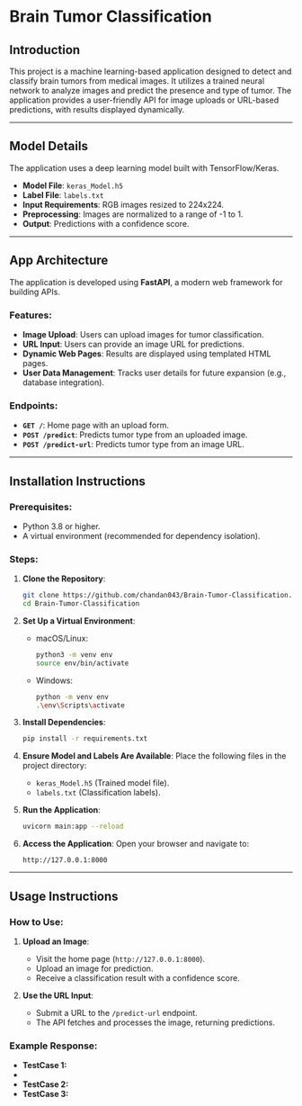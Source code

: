 # Brain Tumor Classification

## Introduction
This project is a machine learning-based application designed to detect and classify brain tumors from medical images. It utilizes a trained neural network to analyze images and predict the presence and type of tumor. The application provides a user-friendly API for image uploads or URL-based predictions, with results displayed dynamically.

---

## Model Details
The application uses a deep learning model built with TensorFlow/Keras.

- **Model File**: `keras_Model.h5`
- **Label File**: `labels.txt`
- **Input Requirements**: RGB images resized to 224x224.
- **Preprocessing**: Images are normalized to a range of -1 to 1.
- **Output**: Predictions with a confidence score.

---

## App Architecture
The application is developed using **FastAPI**, a modern web framework for building APIs.

### Features:
- **Image Upload**: Users can upload images for tumor classification.
- **URL Input**: Users can provide an image URL for predictions.
- **Dynamic Web Pages**: Results are displayed using templated HTML pages.
- **User Data Management**: Tracks user details for future expansion (e.g., database integration).

### Endpoints:
- **`GET /`**: Home page with an upload form.
- **`POST /predict`**: Predicts tumor type from an uploaded image.
- **`POST /predict-url`**: Predicts tumor type from an image URL.

---

## Installation Instructions

### Prerequisites:
- Python 3.8 or higher.
- A virtual environment (recommended for dependency isolation).

### Steps:

1. **Clone the Repository**:
    ```bash
    git clone https://github.com/chandan043/Brain-Tumor-Classification.git
    cd Brain-Tumor-Classification
    ```

2. **Set Up a Virtual Environment**:
    - macOS/Linux:
      ```bash
      python3 -m venv env
      source env/bin/activate
      ```
    - Windows:
      ```bash
      python -m venv env
      .\env\Scripts\activate
      ```

3. **Install Dependencies**:
    ```bash
    pip install -r requirements.txt
    ```

4. **Ensure Model and Labels Are Available**:
    Place the following files in the project directory:
    - `keras_Model.h5` (Trained model file).
    - `labels.txt` (Classification labels).

5. **Run the Application**:
    ```bash
    uvicorn main:app --reload
    ```

6. **Access the Application**:
    Open your browser and navigate to:
    ```
    http://127.0.0.1:8000
    ```

---

## Usage Instructions

### How to Use:
1. **Upload an Image**:
    - Visit the home page (`http://127.0.0.1:8000`).
    - Upload an image for prediction.
    - Receive a classification result with a confidence score.

2. **Use the URL Input**:
    - Submit a URL to the `/predict-url` endpoint.
    - The API fetches and processes the image, returning predictions.

### Example Response:
- **TestCase 1:**
- 
- **TestCase 2:**
- **TestCase 3:**
